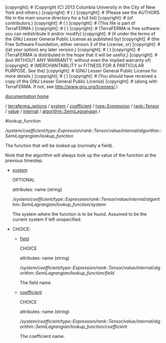 [copyright]: # (Copyright (C) 2013 Columbia University in the City of New York and others.)
[copyright]: # ( )
[copyright]: # (Please see the AUTHORS file in the main source directory for a full list)
[copyright]: # (of contributors.)
[copyright]: # ( )
[copyright]: # (This file is part of TerraFERMA.)
[copyright]: # ( )
[copyright]: # (TerraFERMA is free software: you can redistribute it and/or modify)
[copyright]: # (it under the terms of the GNU Lesser General Public License as published by)
[copyright]: # (the Free Software Foundation, either version 3 of the License, or)
[copyright]: # ((at your option) any later version.)
[copyright]: # ( )
[copyright]: # (TerraFERMA is distributed in the hope that it will be useful,)
[copyright]: # (but WITHOUT ANY WARRANTY; without even the implied warranty of)
[copyright]: # (MERCHANTABILITY or FITNESS FOR A PARTICULAR PURPOSE. See the)
[copyright]: # (GNU Lesser General Public License for more details.)
[copyright]: # ( )
[copyright]: # (You should have received a copy of the GNU Lesser General Public License)
[copyright]: # (along with TerraFERMA. If not, see <http://www.gnu.org/licenses/>.)

[documentation home](Documentation)

/ [terraferma_options](../../../../../../../../terraferma_options) / [system](../../../../../../../system) / [coefficient](../../../../../../coefficient) / [type::Expression](../../../../../type__Expression) / [rank::Tensor](../../../../rank__Tensor) / [value](../../../value) / [internal](../../internal) / [algorithm::SemiLagrangian](../algorithm__SemiLagrangian) /

#lookup_function

*/system/coefficient/type::Expression/rank::Tensor/value/internal/algorithm::SemiLagrangian/lookup_function*

The function that will be looked up (normally a field).

Note that the algorithm will always look up the value of the function at the previous timestep.

* [system](lookup_function/system "child")

    OPTIONAL 

    attributes: name (string) 

    */system/coefficient/type::Expression/rank::Tensor/value/internal/algorithm::SemiLagrangian/lookup_function/system*

    The system where the function is to be found.
    Assumed to be the current system if left unspecified.

* CHOICE:
    * [field](lookup_function/field "child")

        CHOICE 

        attributes: name (string) 

        */system/coefficient/type::Expression/rank::Tensor/value/internal/algorithm::SemiLagrangian/lookup_function/field*

        The field name.

    * [coefficient](lookup_function/coefficient "child")

        CHOICE 

        attributes: name (string) 

        */system/coefficient/type::Expression/rank::Tensor/value/internal/algorithm::SemiLagrangian/lookup_function/coefficient*

        The coefficient name.

[autogenerated]: # (This file was automatically generated from the schema file:/home/cwilson/repos/github/TerraFERMA/TerraFERMA/buckettools/schemas/function.rng.)

